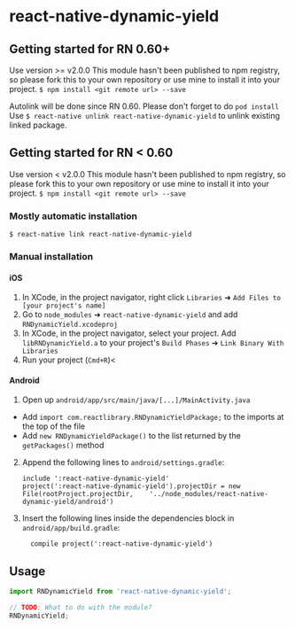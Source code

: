 
# react-native-dynamic-yield
## Getting started for RN 0.60+
Use version >= v2.0.0
This module hasn't been published to npm registry, so please fork this to your own repository or use mine to install it into your project.
`$ npm install <git remote url> --save`

Autolink will be done since RN 0.60. Please don't forget to do `pod install`
Use `$ react-native unlink react-native-dynamic-yield` to unlink existing linked package.

## Getting started for RN < 0.60
Use version < v2.0.0
This module hasn't been published to npm registry, so please fork this to your own repository or use mine to install it into your project.
`$ npm install <git remote url> --save`

### Mostly automatic installation

`$ react-native link react-native-dynamic-yield`

### Manual installation


#### iOS

1. In XCode, in the project navigator, right click `Libraries` ➜ `Add Files to [your project's name]`
2. Go to `node_modules` ➜ `react-native-dynamic-yield` and add `RNDynamicYield.xcodeproj`
3. In XCode, in the project navigator, select your project. Add `libRNDynamicYield.a` to your project's `Build Phases` ➜ `Link Binary With Libraries`
4. Run your project (`Cmd+R`)<

#### Android

1. Open up `android/app/src/main/java/[...]/MainActivity.java`
  - Add `import com.reactlibrary.RNDynamicYieldPackage;` to the imports at the top of the file
  - Add `new RNDynamicYieldPackage()` to the list returned by the `getPackages()` method
2. Append the following lines to `android/settings.gradle`:
  	```
  	include ':react-native-dynamic-yield'
  	project(':react-native-dynamic-yield').projectDir = new File(rootProject.projectDir, 	'../node_modules/react-native-dynamic-yield/android')
  	```
3. Insert the following lines inside the dependencies block in `android/app/build.gradle`:
  	```
      compile project(':react-native-dynamic-yield')
  	```

## Usage
```javascript
import RNDynamicYield from 'react-native-dynamic-yield';

// TODO: What to do with the module?
RNDynamicYield;
```
  
